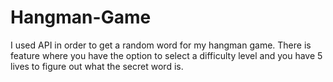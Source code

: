 # Hangman-Game
I used API in order to get a random word for my hangman game.
There is feature where you have the option to select a difficulty level and you have 5 lives to figure out what the secret word is.
